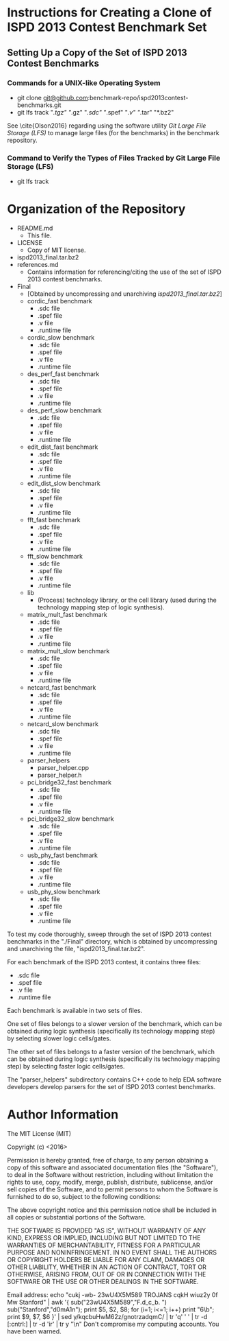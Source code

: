 # Instructions for Creating a Clone of ISPD 2013 Contest Benchmark Set

##	Setting Up a Copy of the Set of ISPD 2013 Contest Benchmarks

### Commands for a UNIX-like Operating System 
- git clone git@github.com:benchmark-repo/ispd2013contest-benchmarks.git
- git lfs track "*.tgz" "*.gz" "*.sdc" "*.spef" "*.v" "*.tar" "*.bz2"

See \cite{Olson2016} regarding using the software utility *Git Large File Storage (LFS)* to manage large files (for the benchmarks) in the benchmark repository. 

### Command to Verify the Types of Files Tracked by Git Large File Storage (LFS)
- git lfs track





# Organization of the Repository

+ README.md
	- This file.
+ LICENSE
	- Copy of MIT license.
+ ispd2013_final.tar.bz2
+ references.md
	- Contains information for referencing/citing the use of the set
		of ISPD 2013 contest benchmarks.
+ Final
	- [Obtained by uncompressing and unarchiving *ispd2013_final.tar.bz2*]
	- cordic_fast benchmark
		* .sdc file
		* .spef file
		* .v file
		* .runtime file
	- cordic_slow benchmark
		* .sdc file
		* .spef file
		* .v file
		* .runtime file
	- des_perf_fast benchmark
		* .sdc file
		* .spef file
		* .v file
		* .runtime file
	- des_perf_slow benchmark
		* .sdc file
		* .spef file
		* .v file
		* .runtime file
	- edit_dist_fast benchmark
		* .sdc file
		* .spef file
		* .v file
		* .runtime file
	- edit_dist_slow benchmark
		* .sdc file
		* .spef file
		* .v file
		* .runtime file
	- fft_fast benchmark
		* .sdc file
		* .spef file
		* .v file
		* .runtime file
	- fft_slow benchmark
		* .sdc file
		* .spef file
		* .v file
		* .runtime file
	- lib
		* (Process) technology library, or the cell library (used
			during the technology mapping step of logic synthesis).
	- matrix_mult_fast benchmark
		* .sdc file
		* .spef file
		* .v file
		* .runtime file
	- matrix_mult_slow benchmark
		* .sdc file
		* .spef file
		* .v file
		* .runtime file
	- netcard_fast benchmark
		* .sdc file
		* .spef file
		* .v file
		* .runtime file
	- netcard_slow benchmark
		* .sdc file
		* .spef file
		* .v file
		* .runtime file
	- parser_helpers
		* parser_helper.cpp
		* parser_helper.h
	- pci_bridge32_fast benchmark
		* .sdc file
		* .spef file
		* .v file
		* .runtime file
	- pci_bridge32_slow benchmark
		* .sdc file
		* .spef file
		* .v file
		* .runtime file
	- usb_phy_fast benchmark
		* .sdc file
		* .spef file
		* .v file
		* .runtime file
	- usb_phy_slow benchmark
		* .sdc file
		* .spef file
		* .v file
		* .runtime file

To test my code thoroughly, sweep through the set of ISPD 2013 contest
	benchmarks in the "./Final" directory, which is obtained by
	uncompressing and unarchiving the file, "ispd2013_final.tar.bz2".

For each benchmark of the ISPD 2013 contest, it contains three files:
- .sdc file
- .spef file
- .v file
- .runtime file

Each benchmark is available in two sets of files.
	
One set of files belongs to a slower version of the benchmark, which
	can be obtained during logic synthesis (specifically its
	technology mapping step) by selecting slower logic cells/gates.

The other set of files belongs to a faster version of the benchmark,
	which can be obtained during logic synthesis (specifically its
	technology mapping step) by selecting faster logic cells/gates.

The "parser_helpers" subdirectory contains C++ code to help EDA
	software developers develop parsers for the set of ISPD 2013
	contest benchmarks.












#	Author Information

The MIT License (MIT)

Copyright (c) <2016> <Zhiyang Ong>

Permission is hereby granted, free of charge, to any person obtaining a copy of this software and associated documentation files (the "Software"), to deal in the Software without restriction, including without limitation the rights to use, copy, modify, merge, publish, distribute, sublicense, and/or sell copies of the Software, and to permit persons to whom the Software is furnished to do so, subject to the following conditions:

The above copyright notice and this permission notice shall be included in all copies or substantial portions of the Software.

THE SOFTWARE IS PROVIDED "AS IS", WITHOUT WARRANTY OF ANY KIND, EXPRESS OR IMPLIED, INCLUDING BUT NOT LIMITED TO THE WARRANTIES OF MERCHANTABILITY, FITNESS FOR A PARTICULAR PURPOSE AND NONINFRINGEMENT. IN NO EVENT SHALL THE AUTHORS OR COPYRIGHT HOLDERS BE LIABLE FOR ANY CLAIM, DAMAGES OR OTHER LIABILITY, WHETHER IN AN ACTION OF CONTRACT, TORT OR OTHERWISE, ARISING FROM, OUT OF OR IN CONNECTION WITH THE SOFTWARE OR THE USE OR OTHER DEALINGS IN THE SOFTWARE.

Email address: echo "cukj -wb- 23wU4X5M589 TROJANS cqkH wiuz2y 0f Mw Stanford" | awk '{ sub("23wU4X5M589","F.d_c_b. ") sub("Stanford","d0mA1n"); print $5, $2, $8; for (i=1; i<=1; i++) print "6\b"; print $9, $7, $6 }' | sed y/kqcbuHwM62z/gnotrzadqmC/ | tr 'q' ' ' | tr -d [:cntrl:] | tr -d 'ir' | tr y "\n"		Don't compromise my computing accounts. You have been warned.

